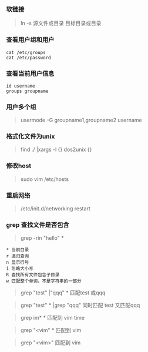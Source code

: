 ### 软链接
> ln -s  源文件或目录  目标目录或目录

### 查看用户组和用户
```
cat /etc/groups
cat /etc/password
```
### 查看当前用户信息
```
id username
groups groupname
```
### 用户多个组
> usermode -G groupname1,groupname2 username

### 格式化文件为unix
> find ./ |xargs -l {} dos2unix {}

### 修改host
>  sudo vim /etc/hosts

### 重启网络
> /etc/init.d/networking restart
> 

### grep 查找文件是否包含
> grep -rin "hello" *

```
* 当前目录
r 递归查询
n 显示行号
i 忽略大小写
R 查找所有文件包含子目录
w 匹配整个单词，不是字符串的一部分
```
> grep "test" |"qqq" *  匹配test 或qqq

> grep "test" * |grep "qqq" 同时匹配 test 又匹配qqq

> grep im* * 匹配到 vim time

> grep "\<vim" * 匹配到 vim

> grep "\<vim\>" 匹配到 vim




